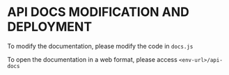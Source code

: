 # API DOCS MODIFICATION AND DEPLOYMENT

To modify the documentation, please modify the code in `docs.js`

To open the documentation in a web format, please access `<env-url>/api-docs`